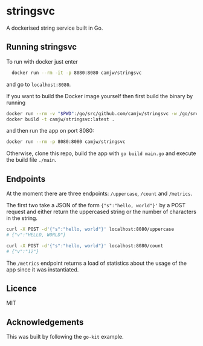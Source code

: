 # stringsvc

A dockerised string service built in Go.

## Running stringsvc

To run with docker just enter

```bash
  docker run --rm -it -p 8080:8080 camjw/stringsvc
```

and go to `localhost:8080`.

If you want to build the Docker image yourself then first build the binary by running
```bash
docker run --rm -v "$PWD":/go/src/github.com/camjw/stringsvc -w /go/src/github.com/camjw/stringsvc iron/go:dev go build -o myapp
docker build -t camjw/stringsvc:latest .
```
and then run the app on port 8080:

```bash
docker run --rm -p 8080:8080 camjw/stringsvc
```

Otherwise, clone this repo, build the app with `go build main.go` and execute the build file `./main`.

## Endpoints

At the moment there are three endpoints: `/uppercase`, `/count` and `/metrics`.

The first two take a JSON of the form `{"s":"hello, world"}'` by a POST request and either return the uppercased string or the number of characters in the string.

```bash
curl -X POST -d'{"s":"hello, world"}' localhost:8080/uppercase
# {"v":"HELLO, WORLD"}

curl -X POST -d'{"s":"hello, world"}' localhost:8080/count
# {"v":"12"}
```

The `/metrics` endpoint returns a load of statistics about the usage of the app since it was instantiated.

## Licence

MIT

## Acknowledgements

This was built by following the `go-kit` example.
